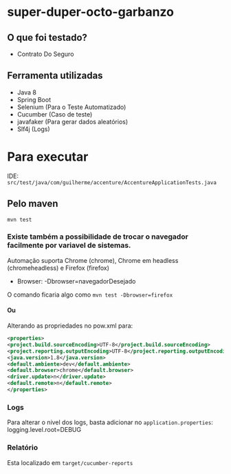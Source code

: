 # super-duper-octo-garbanzo

## O que foi testado?

- Contrato Do Seguro

## Ferramenta utilizadas

- Java 8
- Spring Boot
- Selenium (Para o Teste Automatizado)
- Cucumber (Caso de teste)
- javafaker (Para gerar dados aleatórios)
- Slf4j (Logs)

# Para executar

IDE: `src/test/java/com/guilherme/accenture/AccentureApplicationTests.java`

## Pelo maven

`mvn test`

### Existe também a possibilidade de trocar o navegador facilmente por variavel de sistemas.

Automação suporta Chrome (chrome), Chrome em headless (chromeheadless) e Firefox (firefox)

- Browser: -Dbrowser=navegadorDesejado

O comando ficaria algo como `mvn test -Dbrowser=firefox`

#### Ou

Alterando as propriedades no pow.xml para:

````xml
<properties>
<project.build.sourceEncoding>UTF-8</project.build.sourceEncoding>
<project.reporting.outputEncoding>UTF-8</project.reporting.outputEncoding>
<java.version>1.8</java.version>
<default.ambiente>dev</default.ambiente>
<default.browser>chrome</default.browser>
<driver.update>n</driver.update>
<default.remote>n</default.remote>
</properties>
````

### Logs

Para alterar o nivel dos logs, basta adicionar no `application.properties`: logging.level.root=DEBUG

### Relatório

Esta localizado em `target/cucumber-reports`

